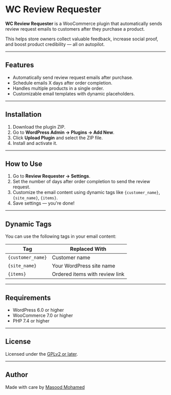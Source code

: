 # WC Review Requester

**WC Review Requester** is a WooCommerce plugin that automatically sends review request emails to customers after they purchase a product.

This helps store owners collect valuable feedback, increase social proof, and boost product credibility — all on autopilot.

---

## Features

- Automatically send review request emails after purchase.
- Schedule emails X days after order completion.
- Handles multiple products in a single order.
- Customizable email templates with dynamic placeholders.

---

## Installation

1. Download the plugin ZIP.
2. Go to **WordPress Admin → Plugins → Add New**.
3. Click **Upload Plugin** and select the ZIP file.
4. Install and activate it.

---

## How to Use

1. Go to **Review Requester → Settings**.
2. Set the number of days after order completion to send the review request.
3. Customize the email content using dynamic tags like `{customer_name}`, `{site_name}`, `{items}`.
5. Save settings — you're done!

---

## Dynamic Tags

You can use the following tags in your email content:

| Tag               | Replaced With                    |
|-------------------|----------------------------------|
| `{customer_name}` | Customer name                    |
| `{site_name}`     | Your WordPress site name         |
| `{items}`         | Ordered items with review link   |

---

## Requirements

- WordPress 6.0 or higher  
- WooCommerce 7.0 or higher  
- PHP 7.4 or higher  

---

## License

Licensed under the [GPLv2 or later](https://www.gnu.org/licenses/gpl-2.0.html).

---

## Author

Made with care by [Masood Mohamed](https://github.com/codedbymasood)
